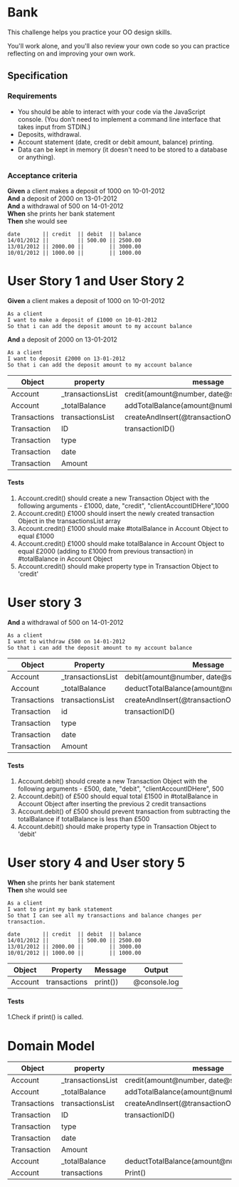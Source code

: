 # Bank

This challenge helps you practice your OO design skills.

You'll work alone, and you'll also review your own code so you can practice reflecting on and improving your own work.

## Specification

### Requirements

* You should be able to interact with your code via the JavaScript console.  (You don't need to implement a command line interface that takes input from STDIN.)
* Deposits, withdrawal.
* Account statement (date, credit or debit amount, balance) printing.
* Data can be kept in memory (it doesn't need to be stored to a database or anything).

### Acceptance criteria

**Given** a client makes a deposit of 1000 on 10-01-2012  
**And** a deposit of 2000 on 13-01-2012  
**And** a withdrawal of 500 on 14-01-2012  
**When** she prints her bank statement  
**Then** she would see

```
date       || credit  || debit  || balance
14/01/2012 ||         || 500.00 || 2500.00
13/01/2012 || 2000.00 ||        || 3000.00
10/01/2012 || 1000.00 ||        || 1000.00
```

# User Story 1 and User Story 2

**Given** a client makes a deposit of 1000 on 10-01-2012
```
As a client
I want to make a deposit of £1000 on 10-01-2012
So that i can add the deposit amount to my account balance 
```

**And** a deposit of 2000 on 13-01-2012  

```
As a client
I want to deposit £2000 on 13-01-2012
So that i can add the deposit amount to my account balance 
```


|Object    | property          | message                            | output |
|----------|------------------ |------------------------------------| ------------ |
|Account | _transactionsList | credit(amount@number, date@string) | _transactionsList[@transactionObject] |
|Account | _totalBalance | addTotalBalance(amount@number) | @number| // adds the amount to the totalBalance
|Transactions | transactionsList | createAndInsert(@transactionObject@properties) | transactionsList| 
|Transaction | ID | transactionID()  | @string|
|Transaction | type |   | @string|
|Transaction | date |   | @string|
|Transaction | Amount |   | @Number|


#### Tests
1. Account.credit() should create a new Transaction Object with the following arguments - £1000, date, "credit", "clientAccountIDHere",1000
2. Account.credit() £1000 should insert the newly created transaction Object in the transactionsList array
3. Account.credit() £1000 should make #totalBalance in Account Object to equal £1000
4. Account.credit() £1000 should make totalBalance in Account Object to equal £2000  (adding to £1000 from previous transaction) in #totalBalance in Account Object
5. Account.credit() should make property type in Transaction Object to 'credit'






# User story 3

**And** a withdrawal of 500 on 14-01-2012  

```
As a client
I want to withdraw £500 on 14-01-2012
So that i can add the deposit amount to my account balance

```

|Object    | Property          | Message                            | Output |
|----------|------------------ |------------------------------------| ------------ |
|Account | _transactionsList | debit(amount@number, date@string) | _transactionsList[@transactionObject] |
|Account | _totalBalance | deductTotalBalance(amount@number) | @number| // deducts the amount from the totalBalance
|Transactions | transactionsList | createAndInsert(@transactionObject@properties) | transactionsList| 
|Transaction | id | transactionID()  | @string|
|Transaction | type |   | @string|
|Transaction | date |   | @string|
|Transaction | Amount |   | @Number|


#### Tests

1. Account.debit() should create a new Transaction Object with the following arguments - £500, date, "debit", "clientAccountIDHere", 500
2. Account.debit() of £500 should equal total £1500 in #totalBalance in Account Object after inserting the previous 2 credit transactions
3. Account.debit() of £500 should prevent transaction from subtracting the totalBalance if totalBalance is less than £500 
4. Account.debit() should make property type in Transaction Object to 'debit'


# User story 4 and User story 5

**When** she prints her bank statement  
**Then** she would see

```
As a client
I want to print my bank statement 
So that I can see all my transactions and balance changes per transaction.

```

```
date       || credit  || debit  || balance
14/01/2012 ||         || 500.00 || 2500.00
13/01/2012 || 2000.00 ||        || 3000.00
10/01/2012 || 1000.00 ||        || 1000.00
```

|Object    | Property          | Message                            | Output       |
|----------|------------------ |------------------------------------| ------------ |
|Account   | transactions     |print())                    | @console.log |


#### Tests

1.Check if print() is called.


# Domain Model

|Object    | property          | message                            | output |
|----------|------------------ |------------------------------------| ------------ |
|Account | _transactionsList | credit(amount@number, date@string) | _transactionsList[@transactionObject] |
|Account | _totalBalance | addTotalBalance(amount@number) | @number| // adds the amount to the totalBalance
|Transactions | transactionsList | createAndInsert(@transactionObject@properties) | transactionsList| 
|Transaction | ID | transactionID()  | @string|
|Transaction | type |   | @string|
|Transaction | date |   | @string|
|Transaction | Amount |   | @Number|
|Account | _totalBalance | deductTotalBalance(amount@number) | @number| // deducts the amount from the totalBalance
|Account   | transactions     |Print()                    | @console.log |
